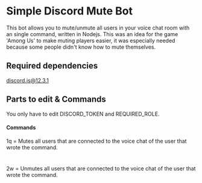 # Simple Discord Mute Bot
This bot allows you to mute/unmute all users in your voice chat room with an single command, written in Nodejs.
This was an idea for the game 'Among Us' to make muting players easier, it was especially needed because some people didn't know how to mute themselves.

## Required dependencies
discord.js@12.3.1

## Parts to edit & Commands
You only have to edit DISCORD_TOKEN and REQUIRED_ROLE.
#### Commands
1q = Mutes all users that are connected to the voice chat of the user that wrote the command.
#
2w = Unmutes all users that are connected to the voice chat of the user that wrote the command.

